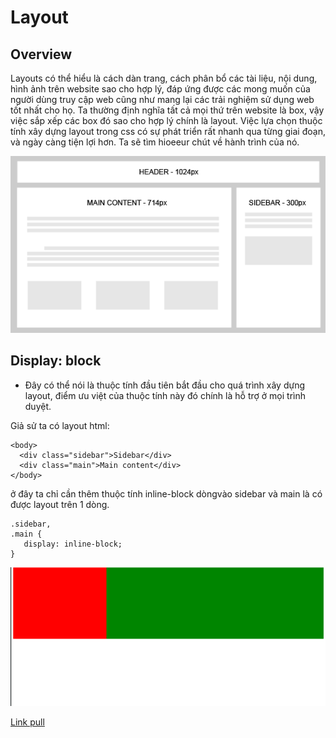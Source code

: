 # Layout

## Overview
Layouts có thể hiểu là cách dàn trang, cách phân bổ các tài liệu, nội dung, hình ảnh trên website sao cho hợp lý, đáp ứng được các mong muốn của người dùng truy cập web cũng như mang lại các trải nghiệm sử dụng web tốt nhất cho họ.
Ta thường định nghĩa tất cả mọi thứ trên website là box, vậy việc sắp xếp các box đó sao cho hợp lý chính là layout.
Việc lựa chọn thuộc tính xây dựng layout trong css có sự phát triển rất nhanh qua từng giai đoạn, và ngày càng tiện lợi hơn. Ta sẽ tìm hioeeur chút về hành trình của nó.

![Overview](https://github.com/khacthe/Layout/blob/master/531-298-.png)

## Display: block
- Đây có thể nói là thuộc tính đầu tiên bắt đầu cho quá trình xây dựng layout, điểm ưu việt của thuộc tính này đó chính là hỗ trợ ở mọi trình duyệt.

Giả sử ta có layout html:
```
<body>
  <div class="sidebar">Sidebar</div>
  <div class="main">Main content</div>
</body>

```
ở đây ta chỉ cần thêm thuộc tính inline-block dòngvào sidebar và main là có được layout trên 1 dòng.
```
.sidebar,
.main {
   display: inline-block;
}

```

![Inline-block](https://github.com/khacthe/Layout/blob/master/display_inline.png)

[Link pull](https://github.com/khacthe/Layout/pull/2)